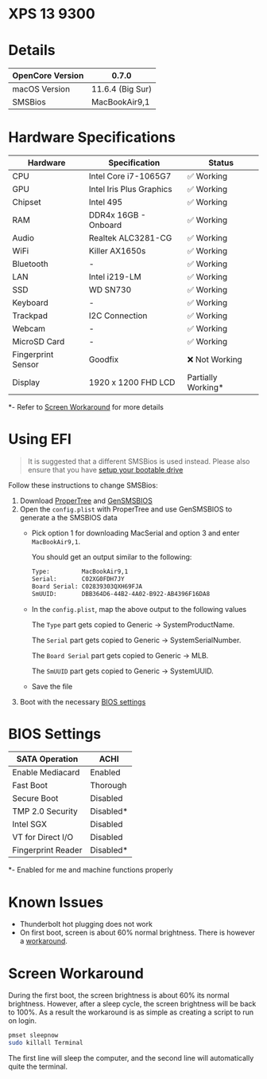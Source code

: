 # XPS 13 9300

# Details

| OpenCore Version | 0.7.0 |
| --- | --- |
| macOS Version | 11.6.4 (Big Sur) |
| SMSBios | MacBookAir9,1 |

# Hardware Specifications

| Hardware | Specification | Status |
| --- | --- | --- |
| CPU | Intel Core i7-1065G7 | ✅ Working |
| GPU | Intel Iris Plus Graphics | ✅ Working |
| Chipset | Intel 495 | ✅ Working |
| RAM | DDR4x 16GB - Onboard  | ✅ Working |
| Audio | Realtek ALC3281-CG | ✅ Working |
| WiFi | Killer AX1650s | ✅ Working |
| Bluetooth | - | ✅ Working |
| LAN | Intel i219-LM | ✅ Working |
| SSD | WD SN730 | ✅ Working |
| Keyboard | - | ✅ Working |
| Trackpad | I2C Connection | ✅ Working |
| Webcam | - | ✅ Working |
| MicroSD Card | - | ✅ Working |
| Fingerprint Sensor | Goodfix | ❌ Not Working |
| Display | 1920 x 1200 FHD LCD | Partially Working* |

*- Refer to [Screen Workaround](#screen-workaround) for more details

# Using EFI

> It is suggested that a different SMSBios is used instead. Please also ensure that you have [setup your bootable drive](https://dortania.github.io/OpenCore-Install-Guide/installer-guide/)
> 

Follow these instructions to change SMSBios:

1. Download [ProperTree](https://github.com/corpnewt/ProperTree/archive/refs/heads/master.zip) and [GenSMSBIOS](https://github.com/corpnewt/GenSMBIOS/archive/refs/heads/master.zip)
2. Open the `config.plist` with ProperTree and use GenSMSBIOS to generate a the SMSBIOS data 
    - Pick option 1 for downloading MacSerial and option 3 and enter `MacBookAir9,1`.
        
        You should get an output similar to the following:
        
        ```bash
        Type:         MacBookAir9,1
        Serial:       C02XG0FDH7JY
        Board Serial: C02839303QXH69FJA
        SmUUID:       DBB364D6-44B2-4A02-B922-AB4396F16DA8
        ```
        
    - In the `config.plist`, map the above output to the following values
        
        The `Type` part gets copied to Generic → SystemProductName.
        
        The `Serial` part gets copied to Generic → SystemSerialNumber.
        
        The `Board Serial` part gets copied to Generic → MLB.
        
        The `SmUUID` part gets copied to Generic → SystemUUID.
        
    - Save the file
3. Boot with the necessary [BIOS settings](#BIOS-Settings)

# BIOS Settings

| SATA Operation | ACHI |
| --- | --- |
| Enable Mediacard | Enabled |
| Fast Boot | Thorough |
| Secure Boot | Disabled |
| TMP 2.0 Security | Disabled* |
| Intel SGX | Disabled |
| VT for Direct I/O | Disabled |
| Fingerprint Reader | Disabled* |

*- Enabled for me and machine functions properly

# Known Issues

- Thunderbolt hot plugging does not work
- On first boot, screen is about 60% normal brightness. There is however a [workaround](#Screen-Workaround).

# Screen Workaround

During the first boot, the screen brightness is about 60% its normal brightness. However, after a sleep cycle, the screen brightness will be back to 100%. As a result the workaround is as simple as creating a script to run on login.

```bash
pmset sleepnow
sudo killall Terminal
```

The first line will sleep the computer, and the second line will automatically quite the terminal.
